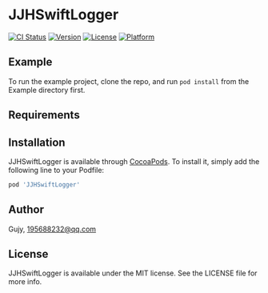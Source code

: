 # JJHSwiftLogger

[![CI Status](https://img.shields.io/travis/Gujy/JJHSwiftLogger.svg?style=flat)](https://travis-ci.org/Gujy/JJHSwiftLogger)
[![Version](https://img.shields.io/cocoapods/v/JJHSwiftLogger.svg?style=flat)](https://cocoapods.org/pods/JJHSwiftLogger)
[![License](https://img.shields.io/cocoapods/l/JJHSwiftLogger.svg?style=flat)](https://cocoapods.org/pods/JJHSwiftLogger)
[![Platform](https://img.shields.io/cocoapods/p/JJHSwiftLogger.svg?style=flat)](https://cocoapods.org/pods/JJHSwiftLogger)

## Example

To run the example project, clone the repo, and run `pod install` from the Example directory first.

## Requirements

## Installation

JJHSwiftLogger is available through [CocoaPods](https://cocoapods.org). To install
it, simply add the following line to your Podfile:

```ruby
pod 'JJHSwiftLogger'
```

## Author

Gujy, 195688232@qq.com

## License

JJHSwiftLogger is available under the MIT license. See the LICENSE file for more info.
